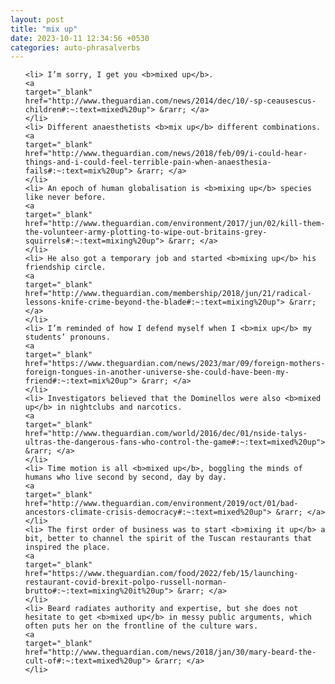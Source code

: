 ```yaml
---
layout: post
title: "mix up"
date: 2023-10-11 12:34:56 +0530
categories: auto-phrasalverbs
---
```

<ol>

    <li> I’m sorry, I get you <b>mixed up</b>.
    <a 
    target="_blank" 
    href="http://www.theguardian.com/news/2014/dec/10/-sp-ceausescus-children#:~:text=mixed%20up"> &rarr; </a>
    </li>
    <li> Different anaesthetists <b>mix up</b> different combinations.
    <a 
    target="_blank" 
    href="http://www.theguardian.com/news/2018/feb/09/i-could-hear-things-and-i-could-feel-terrible-pain-when-anaesthesia-fails#:~:text=mix%20up"> &rarr; </a>
    </li>
    <li> An epoch of human globalisation is <b>mixing up</b> species like never before.
    <a 
    target="_blank" 
    href="http://www.theguardian.com/environment/2017/jun/02/kill-them-the-volunteer-army-plotting-to-wipe-out-britains-grey-squirrels#:~:text=mixing%20up"> &rarr; </a>
    </li>
    <li> He also got a temporary job and started <b>mixing up</b> his friendship circle.
    <a 
    target="_blank" 
    href="http://www.theguardian.com/membership/2018/jun/21/radical-lessons-knife-crime-beyond-the-blade#:~:text=mixing%20up"> &rarr; </a>
    </li>
    <li> I’m reminded of how I defend myself when I <b>mix up</b> my students’ pronouns.
    <a 
    target="_blank" 
    href="https://www.theguardian.com/news/2023/mar/09/foreign-mothers-foreign-tongues-in-another-universe-she-could-have-been-my-friend#:~:text=mix%20up"> &rarr; </a>
    </li>
    <li> Investigators believed that the Dominellos were also <b>mixed up</b> in nightclubs and narcotics.
    <a 
    target="_blank" 
    href="http://www.theguardian.com/world/2016/dec/01/nside-talys-ultras-the-dangerous-fans-who-control-the-game#:~:text=mixed%20up"> &rarr; </a>
    </li>
    <li> Time motion is all <b>mixed up</b>, boggling the minds of humans who live second by second, day by day.
    <a 
    target="_blank" 
    href="http://www.theguardian.com/environment/2019/oct/01/bad-ancestors-climate-crisis-democracy#:~:text=mixed%20up"> &rarr; </a>
    </li>
    <li> The first order of business was to start <b>mixing it up</b> a bit, better to channel the spirit of the Tuscan restaurants that inspired the place.
    <a 
    target="_blank" 
    href="https://www.theguardian.com/food/2022/feb/15/launching-restaurant-covid-brexit-polpo-russell-norman-brutto#:~:text=mixing%20it%20up"> &rarr; </a>
    </li>
    <li> Beard radiates authority and expertise, but she does not hesitate to get <b>mixed up</b> in messy public arguments, which often puts her on the frontline of the culture wars.
    <a 
    target="_blank" 
    href="http://www.theguardian.com/news/2018/jan/30/mary-beard-the-cult-of#:~:text=mixed%20up"> &rarr; </a>
    </li>